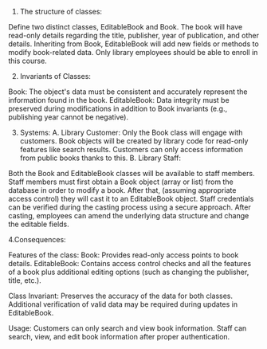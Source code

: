 1. The structure of classes:

Define two distinct classes, EditableBook and Book.
The book will have read-only details regarding the title, publisher, year of publication, and other details.
Inheriting from Book, EditableBook will add new fields or methods to modify book-related data. Only library employees should be able to enroll in this course.

2. Invariants of Classes:

Book: The object's data must be consistent and accurately represent the information found in the book.
EditableBook: Data integrity must be preserved during modifications in addition to Book invariants (e.g., publishing year cannot be negative).

3. Systems:
A. Library Customer:
Only the Book class will engage with customers.
Book objects will be created by library code for read-only features like search results.
Customers can only access information from public books thanks to this.
B. Library Staff:

Both the Book and EditableBook classes will be available to staff members.
Staff members must first obtain a Book object (array or list) from the database in order to modify a book.
After that, (assuming appropriate access control) they will cast it to an EditableBook object. Staff credentials can be verified during the casting process using a secure approach.
After casting, employees can amend the underlying data structure and change the editable fields.

4.Consequences:

Features of the class:
Book: Provides read-only access points to book details.
EditableBook: Contains access control checks and all the features of a book plus additional editing options (such as changing the publisher, title, etc.).

Class Invariant: Preserves the accuracy of the data for both classes.
Additional verification of valid data may be required during updates in EditableBook.

Usage:
Customers can only search and view book information.
Staff can search, view, and edit book information after proper authentication.